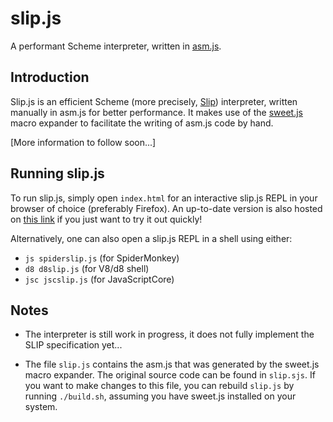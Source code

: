# slip.js
A performant Scheme interpreter, written in [asm.js](http://asmjs.org).

## Introduction

Slip.js is an efficient Scheme (more precisely, [Slip](https://github.com/noahvanes/slip.js/raw/master/varia/Slip.pdf))
interpreter, written manually in asm.js for better performance. It makes use of the [sweet.js](http://sweetjs.org) macro
expander to facilitate the writing of asm.js code by hand.

[More information to follow soon...]

## Running slip.js

To run slip.js, simply open ```index.html``` for an interactive slip.js REPL in your browser of choice (preferably Firefox). An up-to-date version is also hosted on [this link](http://wilma.vub.ac.be/~noahves/slip.js/latest) if you just want to try it out quickly!

Alternatively, one can also open a slip.js REPL in a shell using either:
  - ```js spiderslip.js``` (for SpiderMonkey)
  - ```d8 d8slip.js``` (for V8/d8 shell)
  - ```jsc jscslip.js``` (for JavaScriptCore)

## Notes

* The interpreter is still work in progress, it does not fully implement the SLIP specification yet...

* The file ```slip.js``` contains the asm.js that was generated by the sweet.js macro expander. The original source code
can be found in ```slip.sjs```. If you want to make changes to this file, you can rebuild ```slip.js``` by running ```./build.sh```,
assuming you have sweet.js installed on your system.
